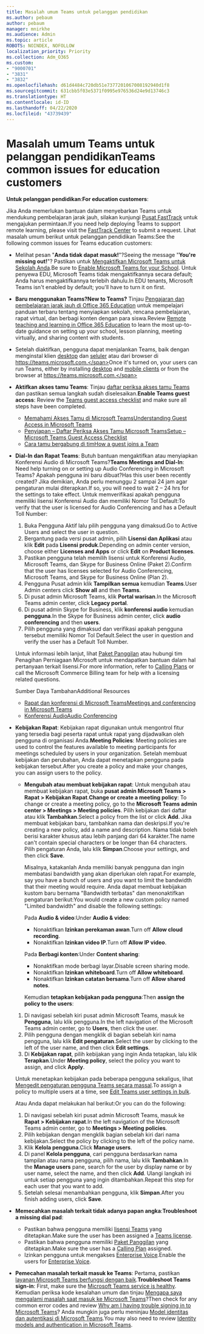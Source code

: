 ```yaml
---
title: Masalah umum Teams untuk pelanggan pendidikan
ms.author: pebaum
author: pebaum
manager: mnirkhe
ms.audience: Admin
ms.topic: article
ROBOTS: NOINDEX, NOFOLLOW
localization_priority: Priority
ms.collection: Adm_O365
ms.custom:
- "9000701"
- "3831"
- "3832"
ms.openlocfilehash: d61d4484c720db51e7377201067008192940d1f8
ms.sourcegitcommit: 631cbb5f03e5371f0995e976536d24e9d13746c3
ms.translationtype: HT
ms.contentlocale: id-ID
ms.lasthandoff: 04/22/2020
ms.locfileid: "43739439"
---
```

# <a name="teams-common-issues-for-education-customers"></a><span data-ttu-id="0232d-102">Masalah umum Teams untuk pelanggan pendidikan</span><span class="sxs-lookup"><span data-stu-id="0232d-102">Teams common issues for education customers</span></span>

<span data-ttu-id="0232d-103">**Untuk pelanggan pendidikan**:</span><span class="sxs-lookup"><span data-stu-id="0232d-103">**For education customers**:</span></span>

<span data-ttu-id="0232d-104">Jika Anda memerlukan bantuan dalam menyebarkan Teams untuk mendukung pembelajaran jarak jauh, silakan kunjungi [Pusat FastTrack](https://www.microsoft.com/fasttrack) untuk mengajukan permintaan.</span><span class="sxs-lookup"><span data-stu-id="0232d-104">If you need help deploying Teams to support remote learning, please visit the [FastTrack Center](https://www.microsoft.com/fasttrack) to submit a request.</span></span> <span data-ttu-id="0232d-105">Lihat masalah umum berikut untuk pelanggan pendidikan Teams:</span><span class="sxs-lookup"><span data-stu-id="0232d-105">See the following common issues for Teams education customers:</span></span>

- <span data-ttu-id="0232d-106">Melihat pesan "**Anda tidak dapat masuk!**"?</span><span class="sxs-lookup"><span data-stu-id="0232d-106">Seeing the message "**You're missing out!**"?</span></span> <span data-ttu-id="0232d-107">Pastikan untuk [Mengaktifkan Microsoft Teams untuk Sekolah Anda](https://docs.microsoft.com/microsoft-365/education/intune-edu-trial/enable-microsoft-teams).</span><span class="sxs-lookup"><span data-stu-id="0232d-107">Be sure to [Enable Microsoft Teams for your School](https://docs.microsoft.com/microsoft-365/education/intune-edu-trial/enable-microsoft-teams).</span></span> <span data-ttu-id="0232d-108">Untuk penyewa EDU, Microsoft Teams tidak mengaktifkannya secara default; Anda harus mengaktifkannya terlebih dahulu.</span><span class="sxs-lookup"><span data-stu-id="0232d-108">In EDU tenants, Microsoft Teams isn't enabled by default; you'll have to turn it on first.</span></span>

- <span data-ttu-id="0232d-109">**Baru menggunakan Teams?**</span><span class="sxs-lookup"><span data-stu-id="0232d-109">**New to Teams?**</span></span> <span data-ttu-id="0232d-110">Tinjau [Pengajaran dan pembelajaran jarak jauh di Office 365 Education](https://support.office.com/article/remote-teaching-and-learning-in-office-365-education-f651ccae-7b65-478b-8366-51bb884025c4) untuk mempelajari panduan terbaru tentang menyiapkan sekolah, rencana pembelajaran, rapat virtual, dan berbagi konten dengan para siswa.</span><span class="sxs-lookup"><span data-stu-id="0232d-110">Review [Remote teaching and learning in Office 365 Education](https://support.office.com/article/remote-teaching-and-learning-in-office-365-education-f651ccae-7b65-478b-8366-51bb884025c4) to learn the most up-to-date guidance on setting up your school, lesson planning, meeting virtually, and sharing content with students.</span></span>

- <span data-ttu-id="0232d-111">Setelah diaktifkan, pengguna dapat menjalankan Teams, baik dengan menginstal klien [desktop](https://docs.microsoft.com/MicrosoftTeams/get-clients#desktop-client) dan [seluler](https://docs.microsoft.com/MicrosoftTeams/get-clients#mobile-clients) atau dari browser di https://teams.microsoft.com.</span><span class="sxs-lookup"><span data-stu-id="0232d-111">Once it's turned on, your users can run Teams, either by installing [desktop](https://docs.microsoft.com/MicrosoftTeams/get-clients#desktop-client) and [mobile clients](https://docs.microsoft.com/MicrosoftTeams/get-clients#mobile-clients) or from the browser at https://teams.microsoft.com.</span></span>

- <span data-ttu-id="0232d-112">**Aktifkan akses tamu Teams**: Tinjau [daftar periksa akses tamu Teams](https://docs.microsoft.com/microsoftteams/guest-access-checklist) dan pastikan semua langkah sudah diselesaikan.</span><span class="sxs-lookup"><span data-stu-id="0232d-112">**Enable Teams guest access**: Review the [Teams guest access checklist](https://docs.microsoft.com/microsoftteams/guest-access-checklist) and make sure all steps have been completed.</span></span>
    - [<span data-ttu-id="0232d-113">Memahami Akses Tamu di Microsoft Teams</span><span class="sxs-lookup"><span data-stu-id="0232d-113">Understanding Guest Access in Microsoft Teams</span></span>](https://docs.microsoft.com/microsoftteams/guest-access)
    - [<span data-ttu-id="0232d-114">Penyiapan – Daftar Periksa Akses Tamu Microsoft Teams</span><span class="sxs-lookup"><span data-stu-id="0232d-114">Setup – Microsoft Teams Guest Access Checklist</span></span>](https://docs.microsoft.com/microsoftteams/guest-access-checklist)
    - [<span data-ttu-id="0232d-115">Cara tamu bergabung di tim</span><span class="sxs-lookup"><span data-stu-id="0232d-115">How a guest joins a Team</span></span>](https://docs.microsoft.com/microsoftteams/guest-joins)

- <span data-ttu-id="0232d-116">**Dial-In dan Rapat Teams**: Butuh bantuan mengaktifkan atau menyiapkan Konferensi Audio di Microsoft Teams?</span><span class="sxs-lookup"><span data-stu-id="0232d-116">**Teams Meetings and Dial-In**: Need help turning on or setting up Audio Conferencing in Microsoft Teams?</span></span> <span data-ttu-id="0232d-117">Apakah pengguna ini baru dibuat?</span><span class="sxs-lookup"><span data-stu-id="0232d-117">Has this user been recently created?</span></span> <span data-ttu-id="0232d-118">Jika demikian, Anda perlu menunggu 2 sampai 24 jam agar pengaturan mulai diterapkan.</span><span class="sxs-lookup"><span data-stu-id="0232d-118">If so, you will need to wait 2 – 24 hrs for the settings to take effect.</span></span> <span data-ttu-id="0232d-119">Untuk memverifikasi apakah pengguna memiliki lisensi Konferensi Audio dan memiliki Nomor Tol Default:</span><span class="sxs-lookup"><span data-stu-id="0232d-119">To verify that the user is licensed for Audio Conferencing and has a Default Toll Number:</span></span>
    1. <span data-ttu-id="0232d-120">Buka Pengguna Aktif lalu pilih pengguna yang dimaksud.</span><span class="sxs-lookup"><span data-stu-id="0232d-120">Go to Active Users and select the user in question.</span></span>
    2. <span data-ttu-id="0232d-121">Bergantung pada versi pusat admin, pilih **Lisensi dan Aplikasi** atau klik **Edit** pada **Lisensi produk**.</span><span class="sxs-lookup"><span data-stu-id="0232d-121">Depending on admin center version, choose either **Licenses and Apps** or click **Edit** on **Product licenses**.</span></span>
    3. <span data-ttu-id="0232d-122">Pastikan pengguna telah memilih lisensi untuk Konferensi Audio, Microsoft Teams, dan Skype for Business Online (Paket 2).</span><span class="sxs-lookup"><span data-stu-id="0232d-122">Confirm that the user has licenses selected for Audio Conferencing, Microsoft Teams, and Skype for Business Online (Plan 2).</span></span>
    4. <span data-ttu-id="0232d-123">Pengguna Pusat admin klik **Tampilkan semua** kemudian **Teams**.</span><span class="sxs-lookup"><span data-stu-id="0232d-123">User Admin centers click **Show all** and then **Teams**.</span></span>
    5. <span data-ttu-id="0232d-124">Di pusat admin Microsoft Teams, klik **Portal warisan**.</span><span class="sxs-lookup"><span data-stu-id="0232d-124">In the Microsoft Teams admin center, click **Legacy portal**.</span></span>
    6. <span data-ttu-id="0232d-125">Di pusat admin Skype for Business, klik **konferensi audio** kemudian **pengguna**.</span><span class="sxs-lookup"><span data-stu-id="0232d-125">In the Skype for Business admin center, click **audio conferencing** and then **users**.</span></span>
    7. <span data-ttu-id="0232d-126">Pilih pengguna yang dimaksud dan verifikasi apakah pengguna tersebut memiliki Nomor Tol Default.</span><span class="sxs-lookup"><span data-stu-id="0232d-126">Select the user in question and verify the user has a Default Toll Number.</span></span>

    <span data-ttu-id="0232d-127">Untuk informasi lebih lanjut, lihat [Paket Panggilan](https://docs.microsoft.com/microsoftteams/calling-plans-for-office-365) atau hubungi tim Penagihan Perniagaan Microsoft untuk mendapatkan bantuan dalam hal pertanyaan terkait lisensi.</span><span class="sxs-lookup"><span data-stu-id="0232d-127">For more information, refer to [Calling Plans](https://docs.microsoft.com/microsoftteams/calling-plans-for-office-365) or call the Microsoft Commerce Billing team for help with a licensing related questions.</span></span>

    <span data-ttu-id="0232d-128">Sumber Daya Tambahan</span><span class="sxs-lookup"><span data-stu-id="0232d-128">Additional Resources</span></span>

    - [<span data-ttu-id="0232d-129">Rapat dan konferensi di Microsoft Teams</span><span class="sxs-lookup"><span data-stu-id="0232d-129">Meetings and conferencing in Microsoft Teams</span></span>](https://docs.microsoft.com/microsoftteams/deploy-meetings-microsoft-teams-landing-page)
    - [<span data-ttu-id="0232d-130">Konferensi Audio</span><span class="sxs-lookup"><span data-stu-id="0232d-130">Audio Conferencing</span></span>](https://docs.microsoft.com/microsoftteams/audio-conferencing-in-office-365)

- <span data-ttu-id="0232d-131">**Kebijakan Rapat**: Kebijakan rapat digunakan untuk mengontrol fitur yang tersedia bagi peserta rapat untuk rapat yang dijadwalkan oleh pengguna di organisasi Anda.</span><span class="sxs-lookup"><span data-stu-id="0232d-131">**Meeting Policies**: Meeting policies are used to control the features available to meeting participants for meetings scheduled by users in your organization.</span></span> <span data-ttu-id="0232d-132">Setelah membuat kebijakan dan perubahan, Anda dapat menetapkan pengguna pada kebijakan tersebut.</span><span class="sxs-lookup"><span data-stu-id="0232d-132">After you create a policy and make your changes, you can assign users to the policy.</span></span>

    - <span data-ttu-id="0232d-133">**Mengubah atau membuat kebijakan rapat**: Untuk mengubah atau membuat kebijakan rapat, buka **pusat admin Microsoft Teams > Rapat > Kebijakan Rapat**.</span><span class="sxs-lookup"><span data-stu-id="0232d-133">**Change or create a meeting policy**: To change or create a meeting policy, go to the **Microsoft Teams admin center > Meetings > Meeting policies**.</span></span> <span data-ttu-id="0232d-134">Pilih kebijakan dari daftar atau klik **Tambahkan**.</span><span class="sxs-lookup"><span data-stu-id="0232d-134">Select a policy from the list or click **Add**.</span></span> <span data-ttu-id="0232d-135">Jika membuat kebijakan baru, tambahkan nama dan deskripsi.</span><span class="sxs-lookup"><span data-stu-id="0232d-135">If you're creating a new policy, add a name and description.</span></span> <span data-ttu-id="0232d-136">Nama tidak boleh berisi karakter khusus atau lebih panjang dari 64 karakter.</span><span class="sxs-lookup"><span data-stu-id="0232d-136">The name can't contain special characters or be longer than 64 characters.</span></span> <span data-ttu-id="0232d-137">Pilih pengaturan Anda, lalu klik **Simpan**.</span><span class="sxs-lookup"><span data-stu-id="0232d-137">Choose your settings, and then click **Save**.</span></span> 
    
        <span data-ttu-id="0232d-138">Misalnya, katakanlah Anda memiliki banyak pengguna dan ingin membatasi bandwidth yang akan diperlukan oleh rapat.</span><span class="sxs-lookup"><span data-stu-id="0232d-138">For example, say you have a bunch of users and you want to limit the bandwidth that their meeting would require.</span></span> <span data-ttu-id="0232d-139">Anda dapat membuat kebijakan kustom baru bernama "Bandwidth terbatas" dan menonaktifkan pengaturan berikut:</span><span class="sxs-lookup"><span data-stu-id="0232d-139">You would create a new custom policy named "Limited bandwidth" and disable the following settings:</span></span>

        <span data-ttu-id="0232d-140">Pada **Audio & video**:</span><span class="sxs-lookup"><span data-stu-id="0232d-140">Under **Audio & video**:</span></span>
        - <span data-ttu-id="0232d-141">Nonaktifkan **Izinkan perekaman awan**.</span><span class="sxs-lookup"><span data-stu-id="0232d-141">Turn off **Allow cloud recording**.</span></span>
        - <span data-ttu-id="0232d-142">Nonaktifkan **Izinkan video IP**.</span><span class="sxs-lookup"><span data-stu-id="0232d-142">Turn off **Allow IP video**.</span></span>

        <span data-ttu-id="0232d-143">Pada **Berbagi konten**:</span><span class="sxs-lookup"><span data-stu-id="0232d-143">Under **Content sharing**:</span></span>

        - <span data-ttu-id="0232d-144">Nonaktifkan mode berbagi layar.</span><span class="sxs-lookup"><span data-stu-id="0232d-144">Disable screen sharing mode.</span></span>
        - <span data-ttu-id="0232d-145">Nonaktifkan **Izinkan whiteboard**.</span><span class="sxs-lookup"><span data-stu-id="0232d-145">Turn off **Allow whiteboard**.</span></span>
        - <span data-ttu-id="0232d-146">Nonaktifkan **Izinkan catatan bersama**.</span><span class="sxs-lookup"><span data-stu-id="0232d-146">Turn off **Allow shared notes**.</span></span>

        <span data-ttu-id="0232d-147">Kemudian **tetapkan kebijakan pada pengguna**:</span><span class="sxs-lookup"><span data-stu-id="0232d-147">Then **assign the policy to the users**:</span></span>

    1. <span data-ttu-id="0232d-148">Di navigasi sebelah kiri pusat admin Microsoft Teams, masuk ke **Pengguna**, lalu klik pengguna.</span><span class="sxs-lookup"><span data-stu-id="0232d-148">In the left navigation of the Microsoft Teams admin center, go to **Users**, then click the user.</span></span>
    2. <span data-ttu-id="0232d-149">Pilih pengguna dengan mengklik di bagian sebelah kiri nama pengguna, lalu klik **Edit pengaturan**.</span><span class="sxs-lookup"><span data-stu-id="0232d-149">Select the user by clicking to the left of the user name, and then click **Edit settings**.</span></span>
    3. <span data-ttu-id="0232d-150">Di **Kebijakan rapat**, pilih kebijakan yang ingin Anda tetapkan, lalu klik **Terapkan**.</span><span class="sxs-lookup"><span data-stu-id="0232d-150">Under **Meeting policy**, select the policy you want to assign, and click **Apply**.</span></span>

    <span data-ttu-id="0232d-151">Untuk menetapkan kebijakan pada beberapa pengguna sekaligus, lihat [Mengedit pengaturan pengguna Teams secara massal](https://docs.microsoft.com/microsoftteams/edit-user-settings-in-bulk).</span><span class="sxs-lookup"><span data-stu-id="0232d-151">To assign a policy to multiple users at a time, see [Edit Teams user settings in bulk](https://docs.microsoft.com/microsoftteams/edit-user-settings-in-bulk).</span></span>

    <span data-ttu-id="0232d-152">Atau Anda dapat melakukan hal berikut:</span><span class="sxs-lookup"><span data-stu-id="0232d-152">Or you can do the following:</span></span>
    1. <span data-ttu-id="0232d-153">Di navigasi sebelah kiri pusat admin Microsoft Teams, masuk ke **Rapat > Kebijakan rapat**.</span><span class="sxs-lookup"><span data-stu-id="0232d-153">In the left navigation of the Microsoft Teams admin center, go to **Meetings > Meeting policies**.</span></span>
    2. <span data-ttu-id="0232d-154">Pilih kebijakan dengan mengklik bagian sebelah kiri dari nama kebijakan.</span><span class="sxs-lookup"><span data-stu-id="0232d-154">Select the policy by clicking to the left of the policy name.</span></span>
    3. <span data-ttu-id="0232d-155">Klik **Kelola pengguna**.</span><span class="sxs-lookup"><span data-stu-id="0232d-155">Click **Manage users**.</span></span>
    4. <span data-ttu-id="0232d-156">Di panel **Kelola pengguna**, cari pengguna berdasarkan nama tampilan atau nama pengguna, pilih nama, lalu klik **Tambahkan**.</span><span class="sxs-lookup"><span data-stu-id="0232d-156">In the **Manage users** pane, search for the user by display name or by user name, select the name, and then click **Add**.</span></span> <span data-ttu-id="0232d-157">Ulangi langkah ini untuk setiap pengguna yang ingin ditambahkan.</span><span class="sxs-lookup"><span data-stu-id="0232d-157">Repeat this step for each user that you want to add.</span></span>
    5. <span data-ttu-id="0232d-158">Setelah selesai menambahkan pengguna, klik **Simpan**.</span><span class="sxs-lookup"><span data-stu-id="0232d-158">After you finish adding users, click **Save**.</span></span>

- <span data-ttu-id="0232d-159">**Memecahkan masalah terkait tidak adanya papan angka**:</span><span class="sxs-lookup"><span data-stu-id="0232d-159">**Troubleshoot a missing dial pad**:</span></span>
    - <span data-ttu-id="0232d-160">Pastikan bahwa pengguna memiliki [lisensi Teams](https://docs.microsoft.com/MicrosoftTeams/assign-teams-licenses) yang ditetapkan.</span><span class="sxs-lookup"><span data-stu-id="0232d-160">Make sure the user has been assigned a [Teams license](https://docs.microsoft.com/MicrosoftTeams/assign-teams-licenses).</span></span>
    - <span data-ttu-id="0232d-161">Pastikan bahwa pengguna memiliki [Paket Panggilan](https://docs.microsoft.com/MicrosoftTeams/calling-plan-landing-page) yang ditetapkan.</span><span class="sxs-lookup"><span data-stu-id="0232d-161">Make sure the user has a [Calling Plan](https://docs.microsoft.com/MicrosoftTeams/calling-plan-landing-page) assigned.</span></span>
    - <span data-ttu-id="0232d-162">Izinkan pengguna untuk mengakses [Enterprise Voice](https://docs.microsoft.com/skypeforbusiness/skype-for-business-hybrid-solutions/plan-your-phone-system-cloud-pbx-solution/enable-users-for-enterprise-voice-online-and-phone-system-voicemail#to-enable-your-users-for-phone-system-in-office-365-voice-and-voicemail).</span><span class="sxs-lookup"><span data-stu-id="0232d-162">Enable the users for [Enterprise Voice](https://docs.microsoft.com/skypeforbusiness/skype-for-business-hybrid-solutions/plan-your-phone-system-cloud-pbx-solution/enable-users-for-enterprise-voice-online-and-phone-system-voicemail#to-enable-your-users-for-phone-system-in-office-365-voice-and-voicemail).</span></span>

- <span data-ttu-id="0232d-163">**Pemecahan masalah terkait masuk ke Teams**: Pertama, pastikan [layanan Microsoft Teams berfungsi dengan baik](https://admin.microsoft.com/Adminportal/Home?source=applauncher#/servicehealth).</span><span class="sxs-lookup"><span data-stu-id="0232d-163">**Troubleshoot Teams sign-in**: First, make sure the [Microsoft Teams service is healthy](https://admin.microsoft.com/Adminportal/Home?source=applauncher#/servicehealth).</span></span> <span data-ttu-id="0232d-164">Kemudian periksa kode kesalahan umum dan tinjau [Mengapa saya mengalami masalah saat masuk ke Microsoft Teams](https://support.office.com/article/a02f683b-61a3-4008-9447-ee60c5593b0f)?</span><span class="sxs-lookup"><span data-stu-id="0232d-164">Then check for any common error codes and review [Why am I having trouble signing in to Microsoft Teams](https://support.office.com/article/a02f683b-61a3-4008-9447-ee60c5593b0f)?</span></span> <span data-ttu-id="0232d-165">Anda mungkin juga perlu meninjau [Model identitas dan autentikasi di Microsoft Teams](https://docs.microsoft.com/MicrosoftTeams/identify-models-authentication).</span><span class="sxs-lookup"><span data-stu-id="0232d-165">You may also need to review [Identity models and authentication in Microsoft Teams](https://docs.microsoft.com/MicrosoftTeams/identify-models-authentication).</span></span>
